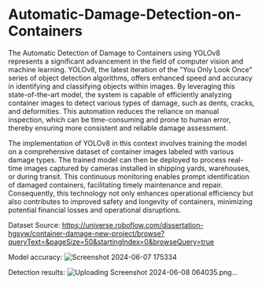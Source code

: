 # Automatic-Damage-Detection-on-Containers

The Automatic Detection of Damage to Containers using YOLOv8 represents a significant advancement in the field of computer vision and machine learning. YOLOv8, the latest iteration of the "You Only Look Once" series of object detection algorithms, offers enhanced speed and accuracy in identifying and classifying objects within images. By leveraging this state-of-the-art model, the system is capable of efficiently analyzing container images to detect various types of damage, such as dents, cracks, and deformities. This automation reduces the reliance on manual inspection, which can be time-consuming and prone to human error, thereby ensuring more consistent and reliable damage assessment.  

The implementation of YOLOv8 in this context involves training the model on a comprehensive dataset of container images labeled with various damage types. The trained model can then be deployed to process real-time images captured by cameras installed in shipping yards, warehouses, or during transit. This continuous monitoring enables prompt identification of damaged containers, facilitating timely maintenance and repair. Consequently, this technology not only enhances operational efficiency but also contributes to improved safety and longevity of containers, minimizing potential financial losses and operational disruptions.

Dataset Source: https://universe.roboflow.com/dissertation-hgsyw/container-damage-new-project/browse?queryText=&pageSize=50&startingIndex=0&browseQuery=true

Model accuracy:
![Screenshot 2024-06-07 175334](https://github.com/JerryAnggara/Automatic-Damage-Detection-on-Containers/assets/110831709/67082c4c-864e-44da-a0e5-722b8d6de2a4)

Detection results:
![Uploading Screenshot 2024-06-08 064035.png…]()
